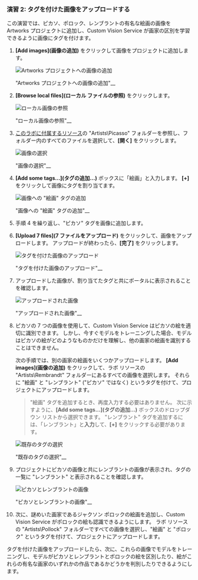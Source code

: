 ### <a name="exercise-2-upload-tagged-images"></a>演習 2: タグを付けた画像をアップロードする

この演習では、ピカソ、ポロック、レンブラントの有名な絵画の画像を Artworks プロジェクトに追加し、Custom Vision Service が画家の区別を学習できるように画像にタグを付けます。
  
1. **[Add images]\(画像の追加\)** をクリックして画像をプロジェクトに追加します。

    ![Artworks プロジェクトへの画像の追加](../images/portal-click-add-images.png)

    "Artworks プロジェクトへの画像の追加"__ 
 
1. **[Browse local files]\(ローカル ファイルの参照\)** をクリックします。

    ![ローカル画像の参照](../images/portal-click-browse-local-files.png)

    "ローカル画像の参照"__ 
 
1. [このラボに付属するリソース](https://a4r.blob.core.windows.net/public/cvs-resources.zip)の "Artists\Picasso" フォルダーを参照し、フォルダー内のすべてのファイルを選択して、**[開く]** をクリックします。

    ![画像の選択](../images/fe-browse-picasso-01.png)

    "画像の選択"__ 
 
1. **[Add some tags...]\(タグの追加...\)** ボックスに「絵画」と入力します。 **[+]** をクリックして画像にタグを割り当てます。

    ![画像への "絵画" タグの追加](../images/portal-add-tags-01.png)

    "画像への "絵画" タグの追加"__ 

1. 手順 4 を繰り返し、"ピカソ" タグを画像に追加します。

1. **[Upload 7 files]\(7 ファイルをアップロード\)** をクリックして、画像をアップロードします。 アップロードが終わったら、**[完了]** をクリックします。

    ![タグを付けた画像のアップロード](../images/upload-picasso-images.png)

    "タグを付けた画像のアップロード"__ 

1. アップロードした画像が、割り当てたタグと共にポータルに表示されることを確認します。

    ![アップロードされた画像](../images/portal-tagged-01.png)

    "アップロードされた画像"__ 

1. ピカソの 7 つの画像を使用して、Custom Vision Service はピカソの絵を適切に識別できます。 しかし、今すぐモデルをトレーニングした場合、モデルはピカソの絵がどのようなものかだけを理解し、他の画家の絵画を識別することはできません。

    次の手順では、別の画家の絵画をいくつかアップロードします。 **[Add images]\(画像の追加\)** をクリックして、ラボ リソースの "Artists\Rembrandt" フォルダーにあるすべての画像を選択します。 それらに "絵画" と "レンブラント" ("ピカソ" ではなく) というタグを付けて、プロジェクトにアップロードします。

    > "絵画" タグを追加するとき、再度入力する必要はありません。 次に示すように、**[Add some tags...]\(タグの追加...\)** ボックスのドロップダウン リストから選択できます。 "レンブラント" タグを追加するには、「レンブラント」と**入力**して、**[+]** をクリックする必要があります。

    ![既存のタグの選択](../images/select-painting-tag.png)

    "既存のタグの選択"__ 

1. プロジェクトにピカソの画像と共にレンブラントの画像が表示され、タグの一覧に "レンブラント" と表示されることを確認します。

    ![ピカソとレンブラントの画像](../images/portal-tagged-02.png)

    "ピカソとレンブラントの画像"__ 

1. 次に、謎めいた画家であるジャクソン ポロックの絵画を追加し、Custom Vision Service がポロックの絵も認識できるようにします。 ラボ リソースの "Artists\Pollock" フォルダーですべての画像を選択し、"絵画" と "ポロック" というタグを付けて、プロジェクトにアップロードします。

タグを付けた画像をアップロードしたら、次に、これらの画像でモデルをトレーニングし、モデルがピカソとレンブラントとポロックの絵を区別したり、絵がこれらの有名な画家のいずれかの作品であるかどうかを判別したりできるようにします。